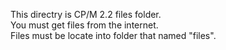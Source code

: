 This directry is CP/M 2.2 files folder.  
You must get files from the internet.  
Files must be locate into folder that named "files".  
